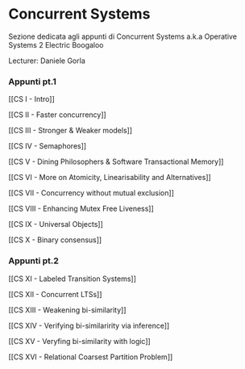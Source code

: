 # Concurrent Systems

Sezione dedicata agli appunti di Concurrent Systems a.k.a Operative Systems 2 Electric Boogaloo

Lecturer:  Daniele Gorla

### Appunti pt.1

[[CS I - Intro]]

[[CS II  - Faster concurrency]]

[[CS III - Stronger & Weaker models]]

[[CS IV - Semaphores]]

[[CS V - Dining Philosophers & Software Transactional Memory]]

[[CS VI - More on Atomicity, Linearisability and Alternatives]]

[[CS VII - Concurrency without mutual exclusion]]

[[CS VIII - Enhancing Mutex Free Liveness]]

[[CS IX - Universal Objects]]

[[CS X - Binary consensus]]

### Appunti pt.2

[[CS XI - Labeled Transition Systems]]

[[CS XII - Concurrent LTSs]]

[[CS XIII - Weakening bi-similarity]]

[[CS XIV - Verifying bi-similaririty via inference]]

[[CS XV - Veryfing bi-similarity with logic]]

[[CS XVI - Relational Coarsest Partition Problem]]
